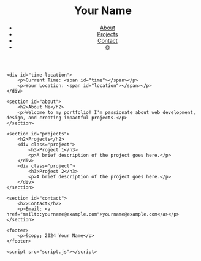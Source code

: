 <!DOCTYPE html>
<html lang="en">
<head>
    <meta charset="UTF-8">
    <meta name="viewport" content="width=device-width, initial-scale=1.0">
    <meta name="description" content="Your Personal Portfolio">
    <title>Your Name - Portfolio</title>
    <link rel="stylesheet" href="styles.css">
</head>
<body>
    <header>
        <h1>Your Name</h1>
        <nav>
            <ul>
                <li><a href="#about">About</a></li>
                <li><a href="#projects">Projects</a></li>
                <li><a href="#contact">Contact</a></li>
                <li id="theme-toggle">🌞</li>
            </ul>
        </nav>
    </header>

    <div id="time-location">
        <p>Current Time: <span id="time"></span></p>
        <p>Your Location: <span id="location"></span></p>
    </div>

    <section id="about">
        <h2>About Me</h2>
        <p>Welcome to my portfolio! I'm passionate about web development, design, and creating impactful projects.</p>
    </section>

    <section id="projects">
        <h2>Projects</h2>
        <div class="project">
            <h3>Project 1</h3>
            <p>A brief description of the project goes here.</p>
        </div>
        <div class="project">
            <h3>Project 2</h3>
            <p>A brief description of the project goes here.</p>
        </div>
    </section>

    <section id="contact">
        <h2>Contact</h2>
        <p>Email: <a href="mailto:yourname@example.com">yourname@example.com</a></p>
    </section>

    <footer>
        <p>&copy; 2024 Your Name</p>
    </footer>

    <script src="script.js"></script>
</body>
</html>

